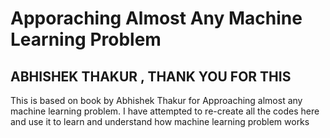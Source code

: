 # Apporaching Almost Any Machine Learning Problem

## ABHISHEK THAKUR , THANK YOU FOR THIS 

This is based on book by Abhishek Thakur for Approaching almost any machine learning problem. I have attempted to re-create all the codes here and use it to learn and understand how machine learning problem works
